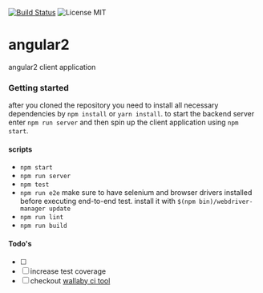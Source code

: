 [![Build Status](https://travis-ci.org/Sh4bbY/angular2.svg?branch=master)](https://travis-ci.org/Sh4bbY/angular2) 
![License MIT](https://img.shields.io/badge/license-MIT-green.svg) 

# angular2
angular2 client application

### Getting started
after you cloned the repository you need to install all necessary
dependencies by `npm install` or `yarn install`.
to start the backend server enter `npm run server` and then
spin up the client application using `npm start`.

#### scripts
- `npm start`
- `npm run server`
- `npm test`
- `npm run e2e` make sure to have selenium and browser drivers installed before executing end-to-end test. install it with `$(npm bin)/webdriver-manager update`
- `npm run lint`
- `npm run build`


#### Todo's
- [ ] 
- [ ] increase test coverage
- [ ] checkout [wallaby ci tool](https://wallabyjs.com/)
